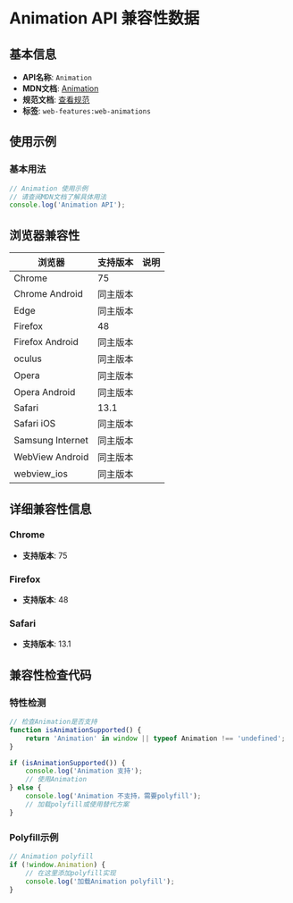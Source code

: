 # Animation API 兼容性数据

## 基本信息

- **API名称**: `Animation`
- **MDN文档**: [Animation](https://developer.mozilla.org/docs/Web/API/Animation)
- **规范文档**: [查看规范](https://drafts.csswg.org/web-animations-1/#the-animation-interface)
- **标签**: `web-features:web-animations`

## 使用示例

### 基本用法

```javascript
// Animation 使用示例
// 请查阅MDN文档了解具体用法
console.log('Animation API');
```

## 浏览器兼容性

| 浏览器 | 支持版本 | 说明 |
|--------|----------|------|
| Chrome | 75 |  |
| Chrome Android | 同主版本 |  |
| Edge | 同主版本 |  |
| Firefox | 48 |  |
| Firefox Android | 同主版本 |  |
| oculus | 同主版本 |  |
| Opera | 同主版本 |  |
| Opera Android | 同主版本 |  |
| Safari | 13.1 |  |
| Safari iOS | 同主版本 |  |
| Samsung Internet | 同主版本 |  |
| WebView Android | 同主版本 |  |
| webview_ios | 同主版本 |  |

## 详细兼容性信息

### Chrome

- **支持版本**: 75

### Firefox

- **支持版本**: 48

### Safari

- **支持版本**: 13.1

## 兼容性检查代码

### 特性检测

```javascript
// 检查Animation是否支持
function isAnimationSupported() {
    return 'Animation' in window || typeof Animation !== 'undefined';
}

if (isAnimationSupported()) {
    console.log('Animation 支持');
    // 使用Animation
} else {
    console.log('Animation 不支持，需要polyfill');
    // 加载polyfill或使用替代方案
}
```

### Polyfill示例

```javascript
// Animation polyfill
if (!window.Animation) {
    // 在这里添加polyfill实现
    console.log('加载Animation polyfill');
}
```

